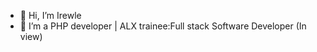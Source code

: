 - 👋 Hi, I’m Irewle
- 👀 I’m a PHP developer | ALX trainee:Full stack Software Developer (In view)



<!---
irededon/irededon is a ✨ special ✨ repository because its `README.md` (this file) appears on your GitHub profile.
You can click the Preview link to take a look at your changes.
--->
